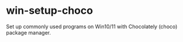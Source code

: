 # win-setup-choco
Set up commonly used programs on Win10/11 with Chocolately (choco) package manager.
